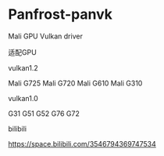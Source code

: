 # Panfrost-panvk
Mali GPU Vulkan driver


适配GPU


vulkan1.2


Mali G725 Mali G720 Mali G610 Mali G310


vulkan1.0


G31 G51 G52 G76 G72




bilibili


https://space.bilibili.com/3546794369747534
